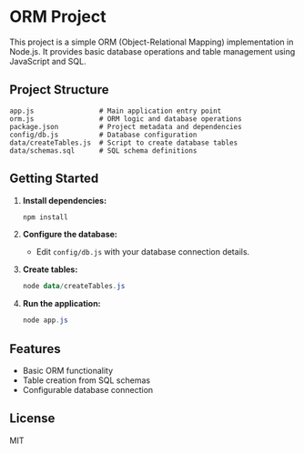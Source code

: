 # ORM Project

This project is a simple ORM (Object-Relational Mapping) implementation in Node.js. It provides basic database operations and table management using JavaScript and SQL.

## Project Structure

```
app.js                # Main application entry point
orm.js                # ORM logic and database operations
package.json          # Project metadata and dependencies
config/db.js          # Database configuration
data/createTables.js  # Script to create database tables
data/schemas.sql      # SQL schema definitions
```

## Getting Started

1. **Install dependencies:**
   ```powershell
   npm install
   ```

2. **Configure the database:**
   - Edit `config/db.js` with your database connection details.

3. **Create tables:**
   ```powershell
   node data/createTables.js
   ```

4. **Run the application:**
   ```powershell
   node app.js
   ```

## Features
- Basic ORM functionality
- Table creation from SQL schemas
- Configurable database connection

## License
MIT
